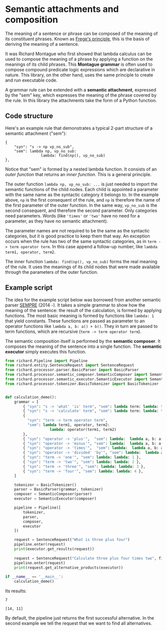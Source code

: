 # Semantic attachments and composition

The meaning of a sentence or phrase can be composed of the meaning of its constituent phrases. Known as [Frege's principle](https://en.wikipedia.org/wiki/Principle_of_compositionality), this is the basis of deriving the meaning of a sentence.

It was Richard Montague who first showed that lambda calculus can be used to compose the meaning of a phrase by applying a function on the meanings of its child phrases. This __Montague grammar__ is often used to compose compound predicate logic expressions which are declarative in nature. This library, on the other hand, uses the same principle to create and run executable code.

A grammar rule can be extended with a __semantic attachment__, expressed by the "sem" key, which expresses the meaning of the phrase covered by the rule. In this library the attachments take the form of a Python function.

## Code structure

Here's an example rule that demonstrates a typical 2-part structure of a semantic attachment ("sem"):

    { 
        "syn": "s -> np vp_no_sub", 
        "sem": lambda np, vp_no_sub: 
                    lambda: find(np(), vp_no_sub) 
    },

Notice that "sem" is formed by a nested lambda function. It consists of an _outer function_ that returns an _inner function_. This is a general principle.

The outer function `lambda np, vp_no_sub: ...` is just needed to import the semantic functions of the child nodes. Each child is appointed a parameter with the same name as the syntactic category it belongs to. In the example above, `np` is the first consequent of the rule, and `np` is therefore the name of the first parameter of the outer function. In the same way, `vp_no_sub` is the second consequent, and therefore the second parameter. Only categories need parameters. Words (like `'times'` or `'two'` have no need for a parameter, as they have no semantic attachment).

The parameter names are not required to be the same as the syntactic categories, but it is good practice to keep them that way. An exception occurs when the rule has two of the same syntactic categories, as in `term -> term operator term`. In this case append a follow-up number, like `lambda term1, operator, term2`.

The inner function `lambda: find(np(), vp_no_sub)` forms the real meaning of the rule. It uses the meanings of its child nodes that were made available through the parameters of the outer function.

## Example script

The idea for the example script below was borrowed from another semantic parser [SEMPRE](https://github.com/percyliang/sempre/blob/master/TUTORIAL.md) (2014 -). It takes a simple grammar to show how the meaning of the sentence: the result of the calculation, is formed by applying functions. The most basic meaning is formed by functions like `lambda: 1` that yield constants. These functions are passed as parameter to an operator functions like `lambda a, b: a() + b()`. They in turn are passed to term functions, which are recursive (`term -> term operator term`).

The semantic composition itself is performed by the __semantic composer__. It composes the meaning of the sentence into a single function. The __semantic executor__ simply executes this function.

~~~python
from richard.Pipeline import Pipeline
from richard.entity.SentenceRequest import SentenceRequest
from richard.processor.parser.BasicParser import BasicParser
from richard.processor.semantic_composer.SemanticComposer import SemanticComposer
from richard.processor.semantic_executor.SemanticExecutor import SemanticExecutor
from richard.processor.tokenizer.BasicTokenizer import BasicTokenizer


def calculation_demo():
    grammar = [
        { "syn": "s -> 'what' 'is' term", "sem": lambda term: lambda: term() },
        { "syn": "s -> 'calculate' term", "sem": lambda term: lambda: term() },
        { 
          "syn": "term -> term operator term", 
          "sem": lambda term1, operator, term2: 
                    lambda: operator(term1, term2) 
        },
        { "syn": "operator -> 'plus'",  "sem": lambda:  lambda a, b: a() + b() },
        { "syn": "operator -> 'minus'", "sem": lambda:  lambda a, b: a() - b() },
        { "syn": "operator -> 'times'",  "sem": lambda:  lambda a, b: a() * b() },
        { "syn": "operator -> 'divided' 'by'", "sem": lambda:  lambda a, b: a() / b() },
        { "syn": "term -> 'one'", "sem": lambda: lambda: 1 },
        { "syn": "term -> 'two'", "sem": lambda: lambda: 2 },
        { "syn": "term -> 'three'", "sem": lambda: lambda: 3 },
        { "syn": "term -> 'four'", "sem": lambda: lambda: 4 },
    ]

    tokenizer = BasicTokenizer()
    parser = BasicParser(grammar, tokenizer)
    composer = SemanticComposer(parser)
    executor = SemanticExecutor(composer)

    pipeline = Pipeline([
        tokenizer,
        parser,
        composer,
        executor
    ])

    request = SentenceRequest("What is three plus four")
    pipeline.enter(request)
    print(executor.get_results(request))
    
    request = SentenceRequest("Calculate three plus four times two", find_all=True)
    pipeline.enter(request)
    print(request.get_alternative_products(executor))
    
if __name__ == '__main__':
    calculation_demo()
~~~

Its results:

    7

    [14, 11]


By default, the pipeline just returns the first successful alternative. In the second example we tell the request that we want to find all alternatives.
